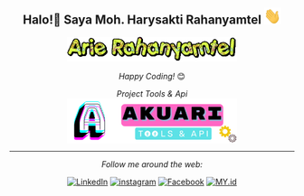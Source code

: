 <div align="center">
<h2> Halo!👋  Saya Moh. Harysakti Rahanyamtel <img src="https://github.com/arierahanyamtel/arierahanyamtel/blob/main/Hi.gif" width="30"></h2>
</div>

<div align="center" width="50">

<img src="https://github.com/arierahanyamtel/arierahanyamtel/blob/main/text.gif" alt="Welcome!" width="300"/>

</div>

<div align="center">

<i>Happy Coding!</i> 😊

</div>

<div align="center">
<i>Project Tools & Api</i><br>
<a href="https://api.akuari.my.id"><img align="center" width="300px" src="https://github.com/arierahanyamtel/arierahanyamtel/blob/main/logoakuaritools.svg" alt="Tools Api"></a>

---

<i>Follow me around the web:</i><br>

<a href="https://www.linkedin.com/in/arie-rahanyamtel-249468163/" target="_blank"><img src="https://img.shields.io/badge/LinkedIn-%230077B5.svg?&style=flat-square&logo=linkedin&logoColor=white" alt="LinkedIn"></a>
<a href="https://www.instagram.com/arierahanyamtel" target="_blank"><img src="https://img.shields.io/badge/arierahanyamtel-instagram-red?&style=flat-square&logo=instagram&logoColor=white" alt="instagram"></a>
<a href="https://facebook.com/muh.sakty" target="_blank"><img src="https://img.shields.io/badge/muh.sakty-facebook-blue?&style=flat-square&logo=facebook&logoColor=white" alt="Facebook"></a>
<a href="https://akuari.my.id" target="_blank"><img src="https://img.shields.io/badge/My%20Web-%230A0A0A.svg?&style=flat-square" alt="MY.id"></a>

</div>

